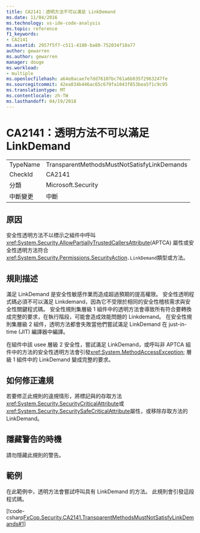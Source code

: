```yaml
---
title: CA2141：透明方法不可以滿足 LinkDemand
ms.date: 11/04/2016
ms.technology: vs-ide-code-analysis
ms.topic: reference
f1_keywords:
- CA2141
ms.assetid: 2957f5f7-c511-4180-ba80-752034f10a77
author: gewarren
ms.author: gewarren
manager: douge
ms.workload:
- multiple
ms.openlocfilehash: a64e8acae7e7dd76107bc761a6b035f2963247fe
ms.sourcegitcommit: 42ea834b446ac65c679fa1043f853bea5f1c9c95
ms.translationtype: MT
ms.contentlocale: zh-TW
ms.lasthandoff: 04/19/2018
---
```

# <a name="ca2141transparent-methods-must-not-satisfy-linkdemands"></a>CA2141：透明方法不可以滿足 LinkDemand
|||
|-|-|
|TypeName|TransparentMethodsMustNotSatisfyLinkDemands|
|CheckId|CA2141|
|分類|Microsoft.Security|
|中斷變更|中斷|

## <a name="cause"></a>原因
 安全性透明方法不以標示之組件中呼叫<xref:System.Security.AllowPartiallyTrustedCallersAttribute>(APTCA) 屬性或安全性透明方法符合<xref:System.Security.Permissions.SecurityAction>`.LinkDemand`類型或方法。

## <a name="rule-description"></a>規則描述
 滿足 LinkDemand 是安全性敏感作業而造成超過預期的提高權限。 安全性透明程式碼必須不可以滿足 Linkdemand，因為它不受限於相同的安全性稽核需求與安全性關鍵程式碼。 安全性規則集層級 1 組件中的透明方法會導致所有符合要轉換成完整的要求，在執行階段，可能會造成效能問題的 Linkdemand。 在安全性規則集層級 2 組件，透明方法都會失敗當他們嘗試滿足 LinkDemand 在 just-in-time (JIT) 編譯器中編譯。

 在組件中該 usee 層級 2 安全性，嘗試滿足 LinkDemand，或呼叫非 APTCA 組件中的方法的安全性透明方法會引發<xref:System.MethodAccessException>; 層級 1 組件中的 LinkDemand 變成完整的要求。

## <a name="how-to-fix-violations"></a>如何修正違規
 若要修正此規則的違規情形，將標記與的存取方法<xref:System.Security.SecurityCriticalAttribute>或<xref:System.Security.SecuritySafeCriticalAttribute>屬性，或移除存取方法的 LinkDemand。

## <a name="when-to-suppress-warnings"></a>隱藏警告的時機
 請勿隱藏此規則的警告。

## <a name="example"></a>範例
 在此範例中，透明方法會嘗試呼叫具有 LinkDemand 的方法。 此規則會引發這段程式碼。

 [!code-csharp[FxCop.Security.CA2141.TransparentMethodsMustNotSatisfyLinkDemands#1](../code-quality/codesnippet/CSharp/ca2141-transparent-methods-must-not-satisfy-linkdemands_1.cs)]
